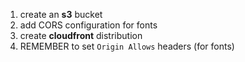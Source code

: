 1. create an **s3** bucket
1. add CORS configuration for fonts
1. create **cloudfront** distribution
1. REMEMBER to set `Origin Allows` headers (for fonts)
